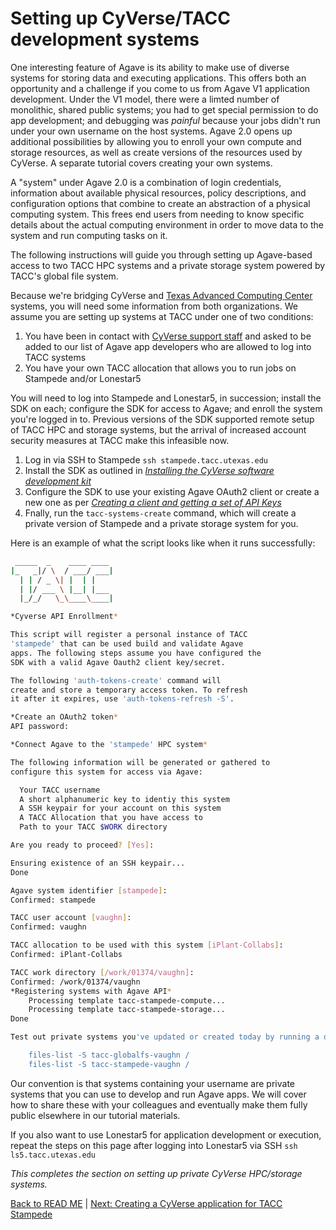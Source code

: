 Setting up CyVerse/TACC development systems
=====================================

One interesting feature of Agave is its ability to make use of diverse systems for storing data and executing applications. This offers both an opportunity and a challenge if you come to us from Agave V1 application development. Under the V1 model, there were a limted number of monolithic, shared public systems; you had to get special permission to do app development; and debugging was *painful* because your jobs didn't run under your own username on the host systems. Agave 2.0 opens up additional possibilities by allowing you to enroll your own compute and storage resources, as well as create versions of the resources used by CyVerse. A separate tutorial covers creating your own systems.

A "system" under Agave 2.0 is a combination of login credentials, information about available physical resources, policy descriptions, and configuration options that combine to create an abstraction of a physical computing system. This frees end users from needing to know specific details about the actual computing environment in order to move data to the system and run computing tasks on it.

The following instructions will guide you through setting up Agave-based access to two TACC HPC systems and a private storage system powered by TACC's global file system. 

Because we're bridging CyVerse and [Texas Advanced Computing Center](https://www.tacc.utexas.edu/resources/hpc) systems, you will need some information from both organizations. We assume you are setting up systems at TACC under one of two conditions:

1. You have been in contact with [CyVerse support staff](mailto:support@cyverse.org) and asked to be added to our list of Agave app developers who are allowed to log into TACC systems
2. You have your own TACC allocation that allows you to run jobs on Stampede and/or Lonestar5

You will need to log into Stampede and Lonestar5, in succession; install the SDK on each; configure the SDK for access to Agave; and enroll the system you're logged in to. Previous versions of the SDK supported remote setup of TACC HPC and storage systems, but the arrival of increased account security measures at TACC make this infeasible now. 

1. Log in via SSH to Stampede ```ssh stampede.tacc.utexas.edu```
2. Install the SDK as outlined in *[Installing the CyVerse software development kit](install-sdk.md)*
3. Configure the SDK to use your existing Agave OAuth2 client or create a new one as per *[Creating a client and getting a set of API Keys](client-create.md)*
4. Fnally, run the ```tacc-systems-create``` command, which will create a private version of Stampede and a private storage system for you. 

Here is an example of what the script looks like when it runs successfully:

```sh
 _____  _    ____ ____
|_   _|/ \  / ___/ ___|
  | | / _ \| |  | |
  | |/ ___ \ |__| |___
  |_/_/   \_\____\____|

*Cyverse API Enrollment*

This script will register a personal instance of TACC
'stampede' that can be used build and validate Agave
apps. The following steps assume you have configured the
SDK with a valid Agave Oauth2 client key/secret. 

The following 'auth-tokens-create' command will
create and store a temporary access token. To refresh
it after it expires, use 'auth-tokens-refresh -S'.

*Create an OAuth2 token*
API password: 

*Connect Agave to the 'stampede' HPC system*

The following information will be generated or gathered to
configure this system for access via Agave:

  Your TACC username
  A short alphanumeric key to identiy this system
  A SSH keypair for your account on this system
  A TACC Allocation that you have access to
  Path to your TACC $WORK directory

Are you ready to proceed? [Yes]: 

Ensuring existence of an SSH keypair...
Done

Agave system identifier [stampede]: 
Confirmed: stampede

TACC user account [vaughn]: 
Confirmed: vaughn

TACC allocation to be used with this system [iPlant-Collabs]: 
Confirmed: iPlant-Collabs

TACC work directory [/work/01374/vaughn]: 
Confirmed: /work/01374/vaughn
*Registering systems with Agave API*
    Processing template tacc-stampede-compute...
    Processing template tacc-stampede-storage...
Done

Test out private systems you've updated or created today by running a quick files-list operation as illustrated below. You should see the contents of /work/01374/vaughn returned to you after each operation.

    files-list -S tacc-globalfs-vaughn /
    files-list -S tacc-stampede-vaughn /
```

Our convention is that systems containing your username are private systems that you can use to develop and run Agave apps. We will cover how to share these with your colleagues and eventually make them fully public elsewhere in our tutorial materials.

If you also want to use Lonestar5 for application development or execution, repeat the steps on this page after logging into Lonestar5 via SSH ```ssh ls5.tacc.utexas.edu```

*This completes the section on setting up private CyVerse HPC/storage systems.*

[Back to READ ME](../README.md) | [Next: Creating a CyVerse application for TACC Stampede](iplant-first-app.md)
